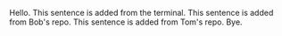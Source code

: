 Hello.
This sentence is added from the terminal.
This sentence is added from Bob's repo.
This sentence is added from Tom's repo.
Bye.
